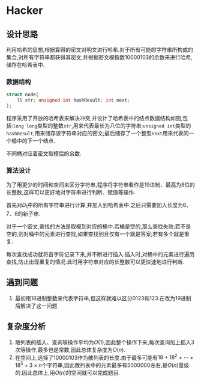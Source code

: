 # Hacker

## 设计思路

利用哈希的思想,根据算得的密文对明文进行哈希.对于所有可能的字符串所构成的集合,对所有字符串都获得其密文,并根据密文模指数10000103的余数来进行哈希,储存在哈希表中.

### 数据结构

```c++
struct node{
    ll str; unsigned int hashResult; int next;
};
```

程序采用了开放的哈希表来解决冲突,并设计了哈希表中的结点数据结构如图,包括:`long long`类型的整数`str`,用来代表最长为八位的字符串;`unsigned int`类型的`hashResult`,用来储存该字符串对应的密文;最后储存了一个整型`next`用来代表同一个桶中的下一个结点.

不同桶对应着密文取模后的余数.

### 算法设计

为了用更少的时间和空间来区分字符串,程序将字符串看作是19进制、最高为8位的长整数,这样可以更好地对字符串进行判断、赋值等操作.

首先对$D_1$中的所有字符串进行计算,并加入到哈希表中.之后只需要加入长度为6、7、8的新子串.

对于一个密文,查找的方法是取模到对应的桶中.若桶是空的,那么查找失败;若不是空的,则对桶中的元素进行查找,如果查找到且仅有一个就是答案;若有多个就是重复.

每次查找成功就将首字符记录下来,并不断进行插入.插入时,对桶中的元素进行遍历查找,防止出现重复的情况.此时用字符串对应的长整数可以更快速地进行判断.

## 遇到问题

1. 最初用18进制整数来代表字符串,但这样就难以区分0123和123.在改为19进制后解决了这一问题

## 复杂度分析

1.  散列表的插入、查询等操作平均为$O(1)$,因此整个操作下来,每次查询加上插入3次等操作,最多也是常数,因此总体复杂度为$O(n)$.
2. 在空间上,选择了10000103作为散列表的长度.由于最多可能有$18+18^2+\cdots+18^5+3\times n$个字符串,因此散列表中的元素最多有5000000左右,是$O(n)$量级的.因此总体上,用$O(n)$的空间就可以完成题目.

